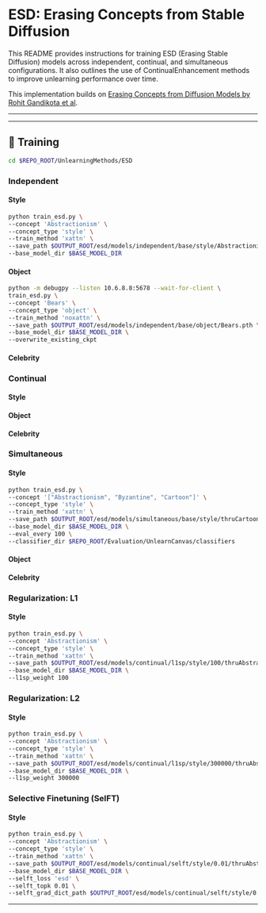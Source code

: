 # ESD: Erasing Concepts from Stable Diffusion

This README provides instructions for training ESD (Erasing Stable Diffusion) models across independent, continual, and simultaneous configurations. It also outlines the use of ContinualEnhancement methods to improve unlearning performance over time.

This implementation builds on [Erasing Concepts from Diffusion Models by Rohit Gandikota et al](https://github.com/rohitgandikota/erasing).

---

---

## 🧠 Training
```bash
cd $REPO_ROOT/UnlearningMethods/ESD
```
### Independent
#### Style
```bash
python train_esd.py \
--concept 'Abstractionism' \
--concept_type 'style' \
--train_method 'xattn' \
--save_path $OUTPUT_ROOT/esd/models/independent/base/style/Abstractionism.pth \
--base_model_dir $BASE_MODEL_DIR 
```
#### Object
```bash
python -m debugpy --listen 10.6.8.8:5678 --wait-for-client \
train_esd.py \
--concept 'Bears' \
--concept_type 'object' \
--train_method 'noxattn' \
--save_path $OUTPUT_ROOT/esd/models/independent/base/object/Bears.pth \
--base_model_dir $BASE_MODEL_DIR \
--overwrite_existing_ckpt
```
#### Celebrity

### Continual
#### Style
#### Object
#### Celebrity

### Simultaneous
#### Style
```bash
python train_esd.py \
--concept '["Abstractionism", "Byzantine", "Cartoon"]' \
--concept_type 'style' \
--train_method 'xattn' \
--save_path $OUTPUT_ROOT/esd/models/simultaneous/base/style/thruCartoon/thruCartoon.pth \
--base_model_dir $BASE_MODEL_DIR \
--eval_every 100 \
--classifier_dir $REPO_ROOT/Evaluation/UnlearnCanvas/classifiers
```
#### Object
#### Celebrity

### Regularization: L1
#### Style
```bash
python train_esd.py \
--concept 'Abstractionism' \
--concept_type 'style' \
--train_method 'xattn' \
--save_path $OUTPUT_ROOT/esd/models/continual/l1sp/style/100/thruAbstractionism.pth \
--base_model_dir $BASE_MODEL_DIR \
--l1sp_weight 100
```

### Regularization: L2
#### Style
```bash
python train_esd.py \
--concept 'Abstractionism' \
--concept_type 'style' \
--train_method 'xattn' \
--save_path $OUTPUT_ROOT/esd/models/continual/l1sp/style/300000/thruAbstractionism.pth \
--base_model_dir $BASE_MODEL_DIR \
--l1sp_weight 300000
```

### Selective Finetuning (SelFT)
#### Style
```bash
python train_esd.py \
--concept 'Abstractionism' \
--concept_type 'style' \
--train_method 'xattn' \
--save_path $OUTPUT_ROOT/esd/models/continual/selft/style/0.01/thruAbstractionism.pth \
--base_model_dir $BASE_MODEL_DIR \
--selft_loss 'esd' \
--selft_topk 0.01 \
--selft_grad_dict_path $OUTPUT_ROOT/esd/models/continual/selft/style/0.01/thruAbstractionism_grad_dict.pth
```

---


